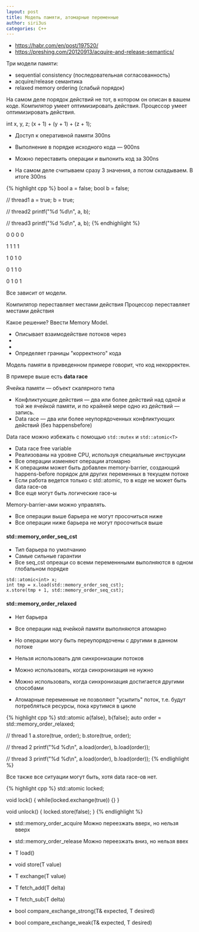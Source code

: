 ```yaml
---
layout: post
title: Модель памяти, атомарные переменные
author: siri3us
categories: C++
---
```



* https://habr.com/en/post/197520/
* https://preshing.com/20120913/acquire-and-release-semantics/

Три модели памяти:
* sequential consistency (последовательная согласованность)
* acquire/release семантика
* relaxed memory ordering (слабый порядок)

На самом деле порядок действий не тот, в котором он описан в вашем коде. 
Компилятор умеет оптимизировать действия. Процессор умеет оптимизировать действия.


int x, y, z;
(x + 1) + (y + 1) + (z + 1);

* Доступ к оперативной памяти 300ns
* Выполнение в порядке исходного кода &mdash; 900ns
* Можно переставить операции и выпонить код за 300ns

* На самом деле считываем сразу 3 значения, а потом складываем. В итоге
300ns

{% highlight cpp %}
bool a = false;
bool b = false;

// thread1
a = true;
b = true;

// thread2
printf("%d %d\n", a, b);

// thread3
printf("%d %d\n", a, b);
{% endhighlight %}

0 0
0 0

1 1
1 1

1 0
1 0

0 1
1 0

0 1
0 1

Все зависит от модели.

Компилятор переставляет местами действия
Процессор переставляет местами действия


Какое решение? Ввести Memory Model.
* Описывает взаимодействие потоков через
* 
* 
* Определяет границы "корректного" кода 

Модель памяти в приведенном примере говорит, что код некорректен.

В примере выше есть **data race**

Ячейка памяти &mdash; объект скалярного типа
* Конфликтующие действия &mdash; два или более действий над одной и той же ячейкой памяти, и по крайней мере одно из действий &mdash; запись.
* Data race &mdash; два или более неупорядоченных конфликтующих действий (без happensbefore)

Data race можно избежать с помощью `std::mutex` и `std::atomic<T>`

* Data race free variable
* Реализованы на уровне CPU, используя специальные инструкции
* Все операции изменяют операции атомарно
* К операциям может быть добавлен memory-barrier, создающий happens-before порядок для других переменных в текущем потоке
* Если работа ведется только c std::atomic<T>, то в коде не может быть data race-ов
* Все еще могут быть логические race-ы

Memory-barrier-ами можно управлять.
* Все операции выше барьера не могут просочиться ниже
* Все операции ниже барьера не могут просочиться выше

#### std::memory_order_seq_cst
* Тип барьера по умолчанию
* Самые сильные гарантии
* Все seq_cst опреаци со всеми переменнными выполняются в одном глобальном порядке


```
std::atomic<int> x;
int tmp = x.load(std::memory_order_seq_cst);
x.store(tmp + 1, std::memory_order_seq_cst);
```

#### std::memory_order_relaxed
* Нет барьера
* Все операции над ячейкой памяти выполняются атомарно
* Но операции могу быть переупорядочены с другими в данном потоке
* Нельзя использовать для синхронизации потоков
* Можно использовать, когда синхронизация не нужно
* Можно использовать, когда синхронизация достигается другими способами

* Атомарные переменные не позволяют "усыпить" поток, т.е. будут потребляться ресурсы, пока крутимся в цикле

{% highlight cpp %}
std::atomic<bool> a{false}, b{false};
auto order = std::memory_order_relaxed;

// thread 1
a.store(true, order); b.store(true, order);

// thread 2
printf("%d %d\n", a.load(order), b.load(order));

// thread 3
printf("%d %d\n", a.load(order), b.load(order));
{% endlighlight %}

Все также все ситуации могут быть, хотя data race-ов нет.


{% highlight cpp %}
std::atomic<bool> locked;

void lock() {
	while(locked.exchange(true)) {}
}

void unlock() {
	locked.store(false);
}
{% endlighlight %}

* std::memory_order_acquire Можно переезжать вверх, но нельзя вверх
* std::memory_order_release Можно переезжать вниз, но нельзя ввех

* T load()
* void store(T value)
* T exchange(T value)
* T fetch_add(T delta)
* T fetch_sub(T delta) 
* bool compare_exchange_strong(T& expected, T desired)
* bool compare_exchange_weak(T& expected, T desired)



